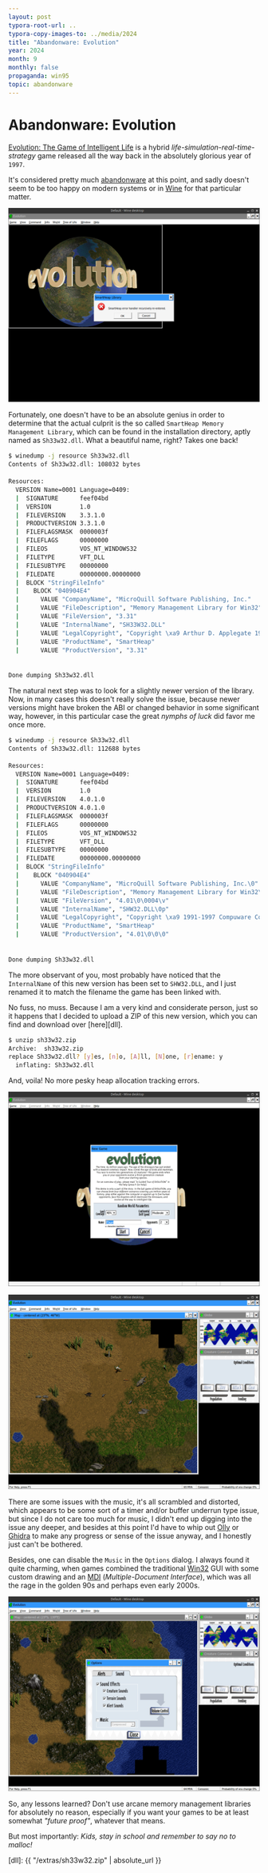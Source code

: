 ```yaml
---
layout: post
typora-root-url: ..
typora-copy-images-to: ../media/2024
title: "Abandonware: Evolution"
year: 2024
month: 9
monthly: false
propaganda: win95
topic: abandonware
---
```


# Abandonware: Evolution

[Evolution: The Game of Intelligent Life][evolution] is a hybrid *life-simulation-real-time-strategy* game released all the way back in the absolutely glorious year of `1997`.

It's considered pretty much [abandonware][abandonware] at this point, and sadly doesn't seem to be too happy on modern systems or in [Wine][wine] for that particular matter.

![evolution](/media/2024/evolution.png)

Fortunately, one doesn't have to be an absolute genius in order to determine that the actual culprit is the so called `SmartHeap Memory Management Library`, which can be found in the installation directory, aptly named as `Sh33w32.dll`. What a beautiful name, right? Takes one back!

```bash
$ winedump -j resource Sh33w32.dll 
Contents of Sh33w32.dll: 108032 bytes

Resources:
  VERSION Name=0001 Language=0409:
  |  SIGNATURE      feef04bd
  |  VERSION        1.0
  |  FILEVERSION    3.3.1.0
  |  PRODUCTVERSION 3.3.1.0
  |  FILEFLAGSMASK  0000003f
  |  FILEFLAGS      00000000
  |  FILEOS         VOS_NT_WINDOWS32
  |  FILETYPE       VFT_DLL
  |  FILESUBTYPE    00000000
  |  FILEDATE       00000000.00000000
  |  BLOCK "StringFileInfo"
  |    BLOCK "040904E4"
  |      VALUE "CompanyName", "MicroQuill Software Publishing, Inc."
  |      VALUE "FileDescription", "Memory Management Library for Win32"
  |      VALUE "FileVersion", "3.31"
  |      VALUE "InternalName", "SH33W32.DLL"
  |      VALUE "LegalCopyright", "Copyright \xa9 Arthur D. Applegate 1991-1996"
  |      VALUE "ProductName", "SmartHeap"
  |      VALUE "ProductVersion", "3.31"


Done dumping Sh33w32.dll
```

The natural next step was to look for a slightly newer version of the library. Now, in many cases this doesn't really solve the issue, because newer versions might have broken the ABI or changed behavior in some significant way, however, in this particular case the great *nymphs of luck* did favor me once more.

```bash
$ winedump -j resource Sh33w32.dll
Contents of Sh33w32.dll: 112688 bytes

Resources:
  VERSION Name=0001 Language=0409:
  |  SIGNATURE      feef04bd
  |  VERSION        1.0
  |  FILEVERSION    4.0.1.0
  |  PRODUCTVERSION 4.0.1.0
  |  FILEFLAGSMASK  0000003f
  |  FILEFLAGS      00000000
  |  FILEOS         VOS_NT_WINDOWS32
  |  FILETYPE       VFT_DLL
  |  FILESUBTYPE    00000000
  |  FILEDATE       00000000.00000000
  |  BLOCK "StringFileInfo"
  |    BLOCK "040904E4"
  |      VALUE "CompanyName", "MicroQuill Software Publishing, Inc.\0"
  |      VALUE "FileDescription", "Memory Management Library for Win32\0*"
  |      VALUE "FileVersion", "4.01\0\0004\v"
  |      VALUE "InternalName", "SHW32.DLL\0p"
  |      VALUE "LegalCopyright", "Copyright \xa9 1991-1997 Compuware Corp.\0004"
  |      VALUE "ProductName", "SmartHeap"
  |      VALUE "ProductVersion", "4.01\0\0\0"


Done dumping Sh33w32.dll
```

The more observant of you, most probably have noticed that the `InternalName` of this new version has been set to `SHW32.DLL`, and I just renamed it to match the filename the game has been linked with.

No fuss, no muss. Because I am a very kind and considerate person, just so it happens that I decided to upload a ZIP of this new version, which you can find and download over [here][dll].

```bash
$ unzip sh33w32.zip 
Archive:  sh33w32.zip
replace Sh33w32.dll? [y]es, [n]o, [A]ll, [N]one, [r]ename: y
  inflating: Sh33w32.dll
```

And, voila! No more pesky heap allocation tracking errors.

![evolution2](/media/2024/evolution2.png)

![evolution3](/media/2024/evolution3.png)

There are some issues with the music, it's all scrambled and distorted, which appears to be some sort of a timer and/or buffer underrun type issue, but since I do not care too much for music, I didn't end up digging into the issue any deeper, and besides at this point I'd have to whip out [Olly][olly] or [Ghidra][ghidra] to make any progress or sense of the issue anyway, and I honestly just can't be bothered.

Besides, one can disable the `Music` in the `Options` dialog. I always found it quite charming, when games combined the traditional [Win32][win32] GUI with some custom drawing and an [MDI][mdi] (*Multiple-Document Interface*), which was all the rage in the golden 90s and perhaps even early 2000s.

![evolution4](/media/2024/evolution4.png)

So, any lessons learned? Don't use arcane memory management libraries for absolutely no reason, especially if you want your games to be at least somewhat *"future proof"*, whatever that means.

But most importantly: *Kids, stay in school and remember to say no to malloc!*

[evolution]: https://en.wikipedia.org/wiki/Evolution:_The_Game_of_Intelligent_Life
[abandonware]: https://www.myabandonware.com/game/evolution-the-game-of-intelligent-life-a3f
[wine]: https://www.winehq.org/
[dll]: {{ "/extras/sh33w32.zip" | absolute_url }}

[olly]: https://www.ollydbg.de/
[ghidra]: https://ghidra-sre.org/
[win32]: https://learn.microsoft.com/en-us/windows/win32/learnwin32/learn-to-program-for-windows
[mdi]: https://learn.microsoft.com/ro-ro/dotnet/desktop/winforms/advanced/multiple-document-interface-mdi-applications?view=netframeworkdesktop-4.8
